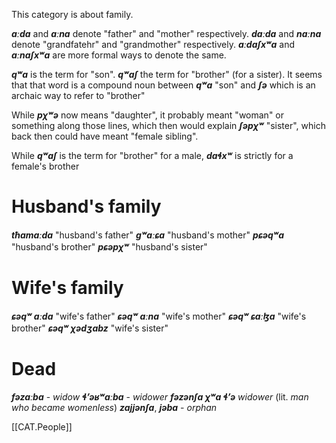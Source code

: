 This category is about family.

**_aːda_** and **_aːna_**  denote "father" and "mother" respectively.
**_daːda_** and **_naːna_** denote "grandfatehr" and "grandmother" respectively. **_aːdaʃxʷa_** and **_aːnaʃxʷa_** are more formal ways to denote the same.

**_qʷa_** is the term for "son".
**_qʷaʃ_** the term for "brother" (for a sister). It seems that that word is a compound noun between **_qʷa_** "son" and **_ʃə_** which is an archaic way to refer to "brother"

While **_pχʷə_** now means "daughter", it probably meant "woman" or something along those lines, which then would explain **_ʃəpχʷ_** "sister", which back then could have meant "female sibling".

While **_qʷaʃ_** is the term for "brother" for a male, **_daɬxʷ_** is strictly for a female's brother




# Husband's family
**_tħamaːda_** "husband's father"
**_gʷaːɕa_** "husband's mother"
**_pɕəqʷa_** "husband's brother"
**_pɕəpχʷ_** "husband's sister"

# Wife's family
**_ɕəqʷ aːda_** "wife's father"
**_ɕəqʷ aːna_** "wife's mother"
**_ɕəqʷ ɕaːɮa_** "wife's brother"
**_ɕəqʷ χədʒabz_** "wife's sister"

# Dead

**_fəzaːba_** - _widow_
**_ɬʼəʁʷaːba_** - _widower_
**_fəzənʃa χʷa ɬʼə_** _widower_ (lit. _man who became womenless_)
**_zajjənʃa_**, **_jəba_** - _orphan_


[[CAT.People]]



